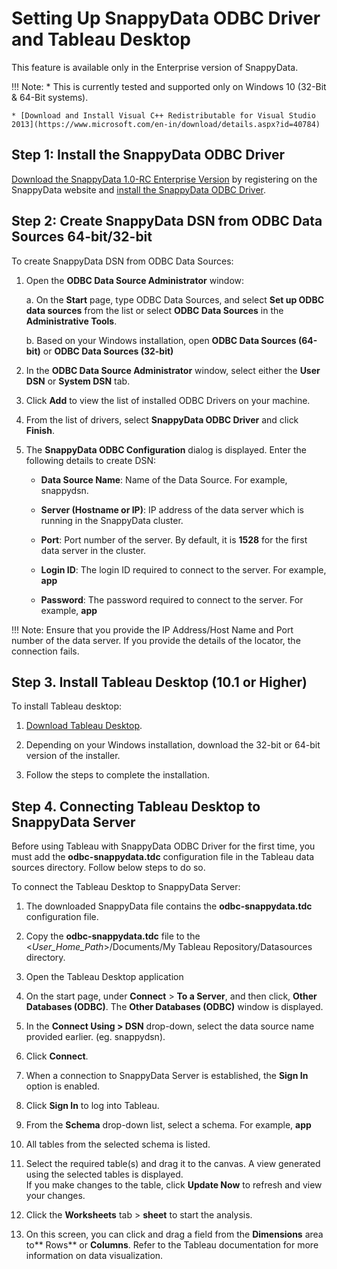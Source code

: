 # Setting Up SnappyData ODBC Driver and Tableau Desktop

<ent>This feature is available only in the Enterprise version of SnappyData. </br></ent>

!!! Note: 
	* This is currently tested and supported only on Windows 10 (32-Bit & 64-Bit systems).

    * [Download and Install Visual C++ Redistributable for Visual Studio 2013](https://www.microsoft.com/en-in/download/details.aspx?id=40784) 

## Step 1: Install the SnappyData ODBC Driver
[Download the SnappyData 1.0-RC Enterprise Version](http://www.snappydata.io/download) by registering on the SnappyData website and [install the SnappyData ODBC Driver](howto/connect_using_odbc_driver.md#howto-odbc-step2).

## Step 2: Create SnappyData DSN from ODBC Data Sources 64-bit/32-bit

To create SnappyData DSN from ODBC Data Sources:

1. Open the **ODBC Data Source Administrator** window:

	a. On the **Start** page, type ODBC Data Sources, and select **Set up ODBC data sources** from the list or select **ODBC Data Sources** in the **Administrative Tools**.

	b. Based on your Windows installation, open **ODBC Data Sources (64-bit)** or **ODBC Data Sources (32-bit)**

2. In the **ODBC Data Source Administrator** window, select either the **User DSN** or **System DSN** tab. 

3. Click **Add** to view the list of installed ODBC Drivers on your machine.

4. From the list of drivers, select **SnappyData ODBC Driver** and click **Finish**.

5. The **SnappyData ODBC Configuration** dialog is displayed. Enter the following details to create DSN:

	* **Data Source Name**: Name of the Data Source. For example, snappydsn.  

	* **Server (Hostname or IP)**: IP address of the data server which is running in the SnappyData cluster.

	* **Port**: Port number of the server. By default, it is **1528** for the first data server in the cluster.

	* **Login ID**: The login ID required to connect to the server. For example, **app**

	* **Password**: The password required to connect to the server. For example, **app**

!!! Note: 
	Ensure that you provide the IP Address/Host Name and Port number of the data server. If you provide the details of the locator, the connection fails. 

## Step 3. Install Tableau Desktop (10.1 or Higher)

To install Tableau desktop:

1. [Download Tableau Desktop](https://www.tableau.com/products/desktop).

2. Depending on your Windows installation, download the 32-bit or 64-bit version of the installer. 

3. Follow the steps to complete the installation.

## Step 4. Connecting Tableau Desktop to SnappyData Server

Before using Tableau with SnappyData ODBC Driver for the first time, you must add the **odbc-snappydata.tdc** configuration file in the Tableau data sources directory. Follow below steps to do so.

To connect the Tableau Desktop to SnappyData Server:

1. The downloaded SnappyData file contains the **odbc-snappydata.tdc** configuration file.

2. Copy the **odbc-snappydata.tdc** file to the <_User_Home_Path_>/Documents/My Tableau Repository/Datasources directory.

3. Open the Tableau Desktop application

4. On the start page, under **Connect** > **To a Server**, and then click, **Other Databases (ODBC)**.
The **Other Databases (ODBC)** window is displayed. 

5. In the **Connect Using > DSN** drop-down, select the data source name provided earlier. (eg. snappydsn).

6. Click **Connect**.

7. When a connection to SnappyData Server is established, the **Sign In** option is enabled. 

8. Click **Sign In** to log into Tableau.

9. From the **Schema** drop-down list, select a schema. For example, **app**

10. All tables from the selected schema is listed.

11. Select the required table(s) and drag it to the canvas. A view generated using the selected tables is displayed. </br>If you make changes to the table, click **Update Now** to refresh and view your changes.

12. Click the **Worksheets** tab > **sheet** to start the analysis.</br> 

13. On this screen, you can click and drag a field from the **Dimensions** area to** Rows** or **Columns**. Refer to the Tableau documentation for more information on data visualization.


